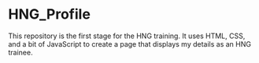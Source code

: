 # HNG_Profile
This repository is the first stage for the HNG training. It uses HTML, CSS, and a bit of JavaScript to create a page that displays my details as an HNG trainee.
